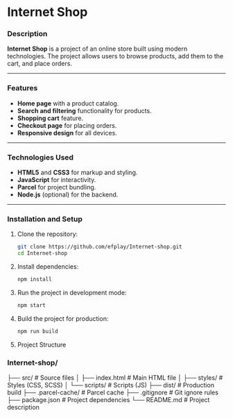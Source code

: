 # Internet Shop

### Description
**Internet Shop** is a project of an online store built using modern technologies. The project allows users to browse products, add them to the cart, and place orders.

---

### Features
- **Home page** with a product catalog.
- **Search and filtering** functionality for products.
- **Shopping cart** feature.
- **Checkout page** for placing orders.
- **Responsive design** for all devices.

---

### Technologies Used
- **HTML5** and **CSS3** for markup and styling.
- **JavaScript** for interactivity.
- **Parcel** for project bundling.
- **Node.js** (optional) for the backend.

---

### Installation and Setup
1. Clone the repository:
   ```bash
   git clone https://github.com/efplay/Internet-shop.git
   cd Internet-shop
2. Install dependencies:
   ```bash
   npm install
3. Run the project in development mode:

   ```bash
   npm start
4. Build the project for production:

   ```bash
   npm run build

5. Project Structure

### Internet-shop/
├── src/                # Source files
│   ├── index.html      # Main HTML file
│   ├── styles/         # Styles (CSS, SCSS)
│   └── scripts/        # Scripts (JS)
├── dist/               # Production build
├── .parcel-cache/      # Parcel cache
├── .gitignore          # Git ignore rules
├── package.json        # Project dependencies
└── README.md           # Project description
